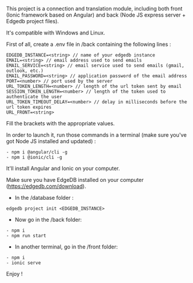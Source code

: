 This project is a connection and translation module, including both
front (Ionic framework based on Angular) and back (Node JS express server + Edgedb project files).

It's compatible with Windows and Linux.

First of all, create a .env file in /back containing the following lines :

```
EDGEDB_INSTANCE=<string> // name of your edgedb instance
EMAIL=<string> // email address used to send emails
EMAIL_SERVICE=<string> // email service used to send emails (gmail, outlook, etc.)
EMAIL_PASSWORD=<string> // application password of the email address
PORT=<number> // port used by the server
URL_TOKEN_LENGTH=<number> // length of the url token sent by email
SESSION_TOKEN_LENGTH=<number> // length of the token used to authenticate the user
URL_TOKEN_TIMEOUT_DELAY=<number> // delay in milliseconds before the url token expires
URL_FRONT=<string>
```

Fill the brackets with the appropriate values.

In order to launch it, run those commands in a terminal
(make sure you've got Node JS installed and updated) :

```
- npm i @angular/cli -g
- npm i @ionic/cli -g
```

It'll install Angular and Ionic on your computer.

Make sure you have EdgeDB installed on your computer (https://edgedb.com/download).
- In the /database folder :

```
edgedb project init <EDGEDB_INSTANCE>
```


- Now go in the /back folder:

```
- npm i
- npm run start
```

- In another terminal, go in the /front folder:

```
- npm i
- ionic serve
```

Enjoy !

